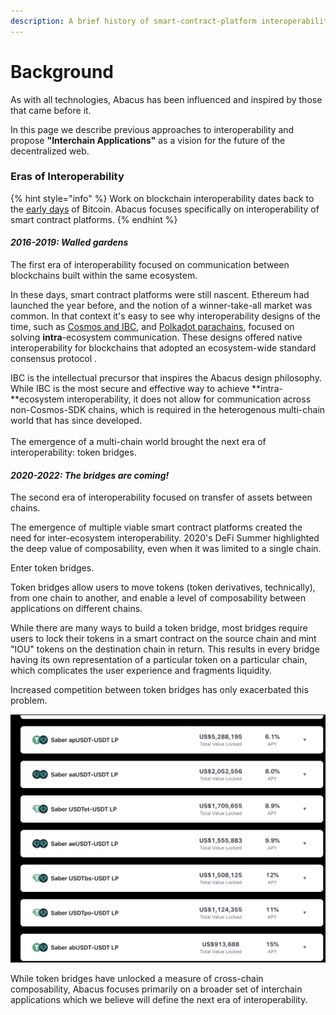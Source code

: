 ```yaml
---
description: A brief history of smart-contract-platform interoperability
---
```


# Background

As with all technologies, Abacus has been influenced and inspired by those that came before it.

In this page we describe previous approaches to interoperability and propose **"Interchain Applications"** as a vision for the future of the decentralized web.

### Eras of Interoperability

{% hint style="info" %}
Work on blockchain interoperability dates back to the [early days](https://bitcointalk.org/index.php?topic=91843.msg1011956#msg1011956) of Bitcoin. Abacus focuses specifically on interoperability of smart contract platforms. &#x20;
{% endhint %}

#### _2016-2019: Walled gardens_

The first era of interoperability focused on communication between blockchains built within the same ecosystem.

In these days, smart contract platforms were still nascent. Ethereum had launched the year before, and the notion of a winner-take-all market was common. In that context it's easy to see why interoperability designs of the time, such as [Cosmos and IBC](https://docs.cosmos.network/master/ibc/overview.html), and [Polkadot parachains](https://wiki.polkadot.network/docs/learn-parachains), focused on solving **intra**-ecosystem communication. These designs offered native interoperability for blockchains that adopted an ecosystem-wide standard consensus protocol .

IBC is the intellectual precursor that inspires the Abacus design philosophy. While IBC is the most secure and effective way to achieve **intra-**ecosystem interoperability, it does not allow for communication across non-Cosmos-SDK chains, which is required in the heterogenous multi-chain world that has since developed.\
\
The emergence of a multi-chain world brought the next era of interoperability: token bridges.

#### _2020-2022: The bridges are coming!_

The second era of interoperability focused on transfer of assets between chains.

The emergence of multiple viable smart contract platforms created the need for inter-ecosystem interoperability. 2020's DeFi Summer highlighted the deep value of composability, even when it was limited to a single chain.

Enter token bridges.

Token bridges allow users to move tokens (token derivatives, technically), from one chain to another, and enable a level of composability between applications on different chains.

While there are many ways to build a token bridge, most bridges require users to lock their tokens in a smart contract on the source chain and mint "IOU" tokens on the destination chain in return. This results in every bridge having its own representation of a particular token on a particular chain, which complicates the user experience and fragments liquidity.

Increased competition between token bridges has only exacerbated this problem.

![More bridges, more problems?](../.gitbook/assets/image.png)

While token bridges have unlocked a measure of cross-chain composability, Abacus focuses primarily on a broader set of interchain applications which we believe will define the next era of interoperability.
